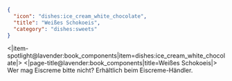 ```json
{
  "icon": "dishes:ice_cream_white_chocolate",
  "title": "Weißes Schokoeis",
  "category": "dishes:sweets"
}
```

<|item-spotlight@lavender:book_components|item=dishes:ice_cream_white_chocolate|>
<|page-title@lavender:book_components|title=Weißes Schokoeis|>
Wer mag Eiscreme bitte nicht? Erhältlich beim Eiscreme-Händler.